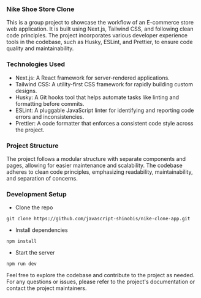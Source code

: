 ### Nike Shoe Store Clone

This is a group project to showcase the workflow of an E-commerce store web application.
It is built using Next.js, Tailwind CSS, and following clean code principles. The project incorporates various developer experience tools in the codebase, such as Husky, ESLint, and Prettier, to ensure code quality and maintainability.

### Technologies Used

- Next.js: A React framework for server-rendered applications.
- Tailwind CSS: A utility-first CSS framework for rapidly building custom designs.
- Husky: A Git hooks tool that helps automate tasks like linting and formatting before commits.
- ESLint: A pluggable JavaScript linter for identifying and reporting code errors and inconsistencies.
- Prettier: A code formatter that enforces a consistent code style across the project.

### Project Structure

The project follows a modular structure with separate components and pages, allowing for easier maintenance and scalability. The codebase adheres to clean code principles, emphasizing readability, maintainability, and separation of concerns.

### Development Setup

- Clone the repo

```
git clone https://github.com/javascript-shinobis/nike-clone-app.git
```

- Install dependencies

```
npm install
```

- Start the server

```
npm run dev
```

Feel free to explore the codebase and contribute to the project as needed. For any questions or issues, please refer to the project's documentation or contact the project maintainers.
